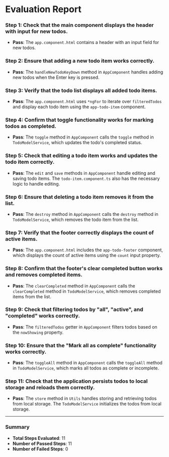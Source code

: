 # Evaluation Report

### Step 1: Check that the main component displays the header with input for new todos.
- **Pass**: The `app.component.html` contains a header with an input field for new todos.

### Step 2: Ensure that adding a new todo item works correctly.
- **Pass**: The `handleNewTodoKeyDown` method in `AppComponent` handles adding new todos when the Enter key is pressed.

### Step 3: Verify that the todo list displays all added todo items.
- **Pass**: The `app.component.html` uses `*ngFor` to iterate over `filteredTodos` and display each todo item using the `app-todo-item` component.

### Step 4: Confirm that toggle functionality works for marking todos as completed.
- **Pass**: The `toggle` method in `AppComponent` calls the `toggle` method in `TodoModelService`, which updates the todo's completed status.

### Step 5: Check that editing a todo item works and updates the todo item correctly.
- **Pass**: The `edit` and `save` methods in `AppComponent` handle editing and saving todo items. The `todo-item.component.ts` also has the necessary logic to handle editing.

### Step 6: Ensure that deleting a todo item removes it from the list.
- **Pass**: The `destroy` method in `AppComponent` calls the `destroy` method in `TodoModelService`, which removes the todo item from the list.

### Step 7: Verify that the footer correctly displays the count of active items.
- **Pass**: The `app.component.html` includes the `app-todo-footer` component, which displays the count of active items using the `count` input property.

### Step 8: Confirm that the footer's clear completed button works and removes completed items.
- **Pass**: The `clearCompleted` method in `AppComponent` calls the `clearCompleted` method in `TodoModelService`, which removes completed items from the list.

### Step 9: Check that filtering todos by "all", "active", and "completed" works correctly.
- **Pass**: The `filteredTodos` getter in `AppComponent` filters todos based on the `nowShowing` property.

### Step 10: Ensure that the "Mark all as complete" functionality works correctly.
- **Pass**: The `toggleAll` method in `AppComponent` calls the `toggleAll` method in `TodoModelService`, which marks all todos as complete or incomplete.

### Step 11: Check that the application persists todos to local storage and reloads them correctly.
- **Pass**: The `store` method in `Utils` handles storing and retrieving todos from local storage. The `TodoModelService` initializes the todos from local storage.

---

### Summary
- **Total Steps Evaluated**: 11
- **Number of Passed Steps**: 11
- **Number of Failed Steps**: 0